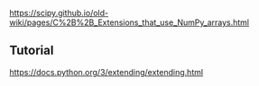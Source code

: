 https://scipy.github.io/old-wiki/pages/C%2B%2B_Extensions_that_use_NumPy_arrays.html

## Tutorial
https://docs.python.org/3/extending/extending.html
